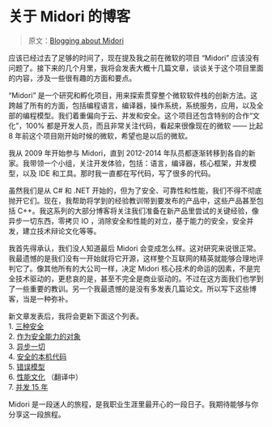 # 关于 Midori 的博客

> 原文：[Blogging about Midori](http://joeduffyblog.com/2015/11/03/blogging-about-midori/)


应该已经过去了足够的时间了，现在提及我之前在微软的项目 “Midori” 应该没有问题了。接下来的几个月里，我将会发表大概十几篇文章，谈谈关于这个项目里面的内容，涉及一些很有趣的方面和要点。 

“Midori” 是一个研究和孵化项目，用来探索贯穿整个微软软件栈的创新方法。这跨越了所有的方面，包括编程语言，编译器，操作系统，系统服务，应用，以及全部的编程模型。我们着重偏向于云、并发和安全。这个项目还包含特别的合作“文化”，100% 都是开发人员，而且非常关注代码，看起来很像现在的微软 —— 比起 8 年前这个项目刚开始时候的微软，希望也是以后的微软。

我从 2009 年开始参与 Midori，直到 2012-2014 年队员都逐渐转移到各自的新家。我带领一个小组，关注开发体验，包括：语言，编译器，核心框架，并发模型，以及 IDE 和工具。那时我一直都在写代码，写了很多的代码。 

虽然我们是从 C# 和 .NET 开始的，但为了安全、可靠性和性能，我们不得不彻底抛开它们。现在，我帮助将学到的经验教训带到要发布的产品中，这些产品甚至包括 C++。我这系列的大部分博客将关注我们准备在新产品里尝试的关键经验，像异步一切东西，零拷贝 IO ，消除安全和性能的对立，基于能力的安全，安全并发，建立技术辩论文化等等。

我首先得承认，我们没人知道最后 Midori 会变成怎么样。这对研究来说很正常。我最遗憾的是我们没有一开始就将它开源，这样整个互联网的精英就能够合理地评判它了。像其他所有的大公司一样，决定 Midori 核心技术的命运的因素，不是完全技术驱动的，更悲哀的是，甚至不完全是商业驱动的。不过在这方面我们也学到了一些重要的教训。另一个我最遗憾的是没有多发表几篇论文。所以写下这些博客，当是一种弥补。

新文章发表后，我将会更新下面这个列表。  
    1. [三种安全](https://github.com/ZiJing6/blogging-about-midori/blob/master/a_tale_of_three_safeties.md)  
    2. [作为安全能力的对象](https://github.com/ZiJing6/blogging-about-midori/blob/master/objects_as_secure_capabilities.md)  
    3. [异步一切](https://github.com/ZiJing6/blogging-about-midori/blob/master/asynchronous_everything.md)  
    4. [安全的本机代码](https://github.com/ZiJing6/blogging-about-midori/blob/master/safe_native_code.md)  
    5. [错误模型](https://github.com/ZiJing6/blogging-about-midori/blob/master/the_error_model.md)  
    6. [性能文化](https://github.com/ZiJing6/blogging-about-midori/blob/master/performance_culture.md)  （翻译中）  
    7. [并发 15 年](https://github.com/ZiJing6/blogging-about-midori/blob/master/15_years_of_concurrency.md)  

Midori 是一段迷人的旅程，是我职业生涯里最开心的一段日子。我期待能够与你分享这一段旅程。 
